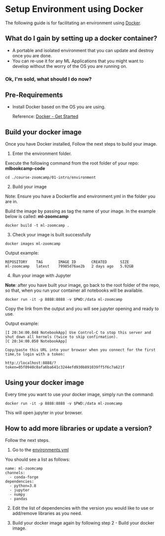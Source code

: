 # Setup Environment using Docker 

The following guide is for facilitating an environment using [Docker](https://www.docker.com/). 

## What do I gain by setting up a docker container? 

- A portable and isolated environment that you can update and destroy once you are done. 
- You can re-use it for any ML Applications that you might want to develop without the worry of the OS you are running on. 


### Ok, I'm sold, what should I do now? 

## Pre-Requirements

- Install Docker based on the OS you are using. 
 
    Reference: [Docker - Get Started](https://www.docker.com/get-started)

## Build your docker image

Once you have Docker installed, Follow the next steps to build your image. 

1. Enter the environment folder.

Execute the following command from the root folder of your repo: **mlbookcamp-code**

```
cd ./course-zoomcamp/01-intro/environment
```

2. Build your image

Note: Ensure you have a Dockerfile and environment.yml in the folder you are in.

Build the image by passing as tag the name of your image. In the example below is called: **ml-zoomcamp**

```
docker build -t ml-zoomcamp .
```

3. Check your image is built successfully 

```
docker images ml-zoomcamp
```

Output example: 
```
REPOSITORY    TAG       IMAGE ID       CREATED      SIZE
ml-zoomcamp   latest    79985d76ae2b   2 days ago   5.92GB
```

4. Run your image with Jupyter 

**Note**: after you have built your image, go back to the root folder of the repo, so that, when you run  your container all notebooks will be available.

```
docker run -it -p 8888:8888 -v $PWD:/data ml-zoomcamp
```

Copy the link from the output and you will see jupyter opening and ready to use. 

Output example: 
```
[I 20:34:00.048 NotebookApp] Use Control-C to stop this server and shut down all kernels (twice to skip confirmation).
[C 20:34:00.050 NotebookApp]

Copy/paste this URL into your browser when you connect for the first time,to login with a token:

http://localhost:8888/?token=05f0940c0afa6ba641c3244efd930b891039ff5f6c7a621f
```

## Using your docker image

Every time you want to use your docker image, simply run the command: 

```
docker run -it -p 8888:8888 -v $PWD:/data ml-zoomcamp
``` 

This will open jupyter in your browser. 

## How to add more libraries or update a version? 

Follow the next steps.

1. Go to the [environments.yml](./environment.yml)

You should see a list as follows: 

```
name: ml-zoomcamp
channels:
  - conda-forge
dependencies:
  - python=3.8
  - jupyter
  - numpy
  - pandas
```

2. Edit the list of dependencies with the version you would like to use or add/remove libraries as you need.

3. Build your docker image again by following step 2 - Build your docker image.